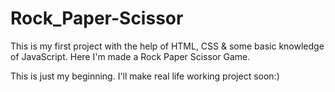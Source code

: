 # Rock_Paper-Scissor
This is my first project with the help of HTML, CSS & some basic knowledge of JavaScript.
Here I'm made a Rock Paper Scissor Game.

This is just my beginning. I'll make real life working project soon:)
